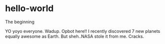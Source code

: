 # hello-world
The beginning

YO yoyo everyone. Wadup. Opbot here!! 
I recently discovered 7 new planets equally awesome as Earth.
But sheh..NASA stole it from me.
Cracks.
